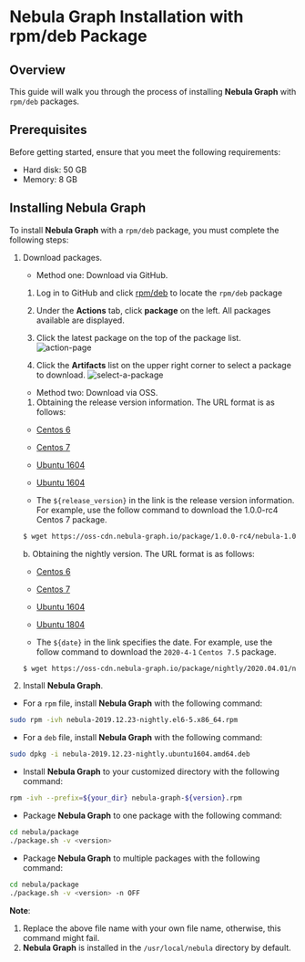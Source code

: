 # Nebula Graph Installation with rpm/deb Package

## Overview

This guide will walk you through the process of installing **Nebula Graph** with `rpm/deb` packages.

## Prerequisites

Before getting started, ensure that you meet the following requirements:

* Hard disk: 50 GB
* Memory: 8 GB

## Installing Nebula Graph

To install **Nebula Graph** with a `rpm/deb` package, you must complete the following steps:

1. Download packages.

   * Method one: Download via GitHub.

    1. Log in to GitHub and click [rpm/deb](https://github.com/vesoft-inc/nebula/actions) to locate the `rpm/deb` package

    2. Under the **Actions** tab, click **package** on the left. All packages available are displayed.

    3. Click the latest package on the top of the package list.
    ![action-page](https://user-images.githubusercontent.com/40747875/71390992-59d1be80-263d-11ea-9d61-1d7fbeb1d8c5.png)

    4. Click the **Artifacts** list on the upper right corner to select a package to download.
    ![select-a-package](https://user-images.githubusercontent.com/40747875/71389414-415ea580-2637-11ea-8930-eaef1e8a5d17.png)

   * Method two: Download via OSS.

    1. Obtaining the release version information. The URL format is as follows:

     * [Centos 6](https://nebula-graph.oss-cn-hangzhou.aliyuncs.com/package/${release_version}/nebula-${release_version}.el6-5.x86_64.rpm)

     * [Centos 7](https://nebula-graph.oss-cn-hangzhou.aliyuncs.com/package/${release_version}/nebula-${release_version}.el7-5.x86_64.rpm)

     * [Ubuntu 1604](https://nebula-graph.oss-cn-hangzhou.aliyuncs.com/package/${release_version}/nebula-${release_version}.ubuntu1604.amd64.deb)

     * [Ubuntu 1604](https://nebula-graph.oss-cn-hangzhou.aliyuncs.com/package/${release_version}/nebula-${release_version}.ubuntu1804.amd64.deb)

     * The `${release_version}` in the link is the release version information. For example, use the follow command to download the 1.0.0-rc4 Centos 7 package.

     ```bash
     $ wget https://oss-cdn.nebula-graph.io/package/1.0.0-rc4/nebula-1.0.0-rc2.el7-5.x86_64.rpm
     ```

     b. Obtaining the nightly version. The URL format is as follows:

     * [Centos 6](https://nebula-graph.oss-cn-hangzhou.aliyuncs.com/package/nightly/${date}/nebula-${date}-nightly.el6-5.x86_64.rpm)

     * [Centos 7](https://nebula-graph.oss-cn-hangzhou.aliyuncs.com/package/nightly/${date}/nebula-${date}-nightly.el7-5.x86_64.rpm)

     * [Ubuntu 1604](https://nebula-graph.oss-cn-hangzhou.aliyuncs.com/package/nightly/${date}/nebula-${date}-nightly.ubuntu1604.amd64.deb)

     * [Ubuntu 1804](https://nebula-graph.oss-cn-hangzhou.aliyuncs.com/package/nightly/${date}/nebula-${date}-nightly.ubuntu1804.amd64.deb)

     * The `${date}` in the link specifies the date.  For example, use the follow command to download the `2020-4-1` `Centos 7.5` package.

    ```bash
    $ wget https://oss-cdn.nebula-graph.io/package/nightly/2020.04.01/nebula-2020.04.01-nightly.el7-5.x86_64.rpm
    ```

2. Install **Nebula Graph**.

* For a `rpm` file, install **Nebula Graph** with the following command:

```bash
sudo rpm -ivh nebula-2019.12.23-nightly.el6-5.x86_64.rpm
```

* For a `deb` file, install **Nebula Graph** with the following command:

```bash
sudo dpkg -i nebula-2019.12.23-nightly.ubuntu1604.amd64.deb
```

* Install **Nebula Graph** to your customized directory with the following command:

```bash
rpm -ivh --prefix=${your_dir} nebula-graph-${version}.rpm
```

* Package **Nebula Graph** to one package with the following command:

```bash
cd nebula/package
./package.sh -v <version>
```

* Package **Nebula Graph** to multiple packages with the following command:

```bash
cd nebula/package
./package.sh -v <version> -n OFF
```

**Note**:

1. Replace the above file name with your own file name, otherwise, this command might fail.
2. **Nebula Graph** is installed in the `/usr/local/nebula` directory by default.

